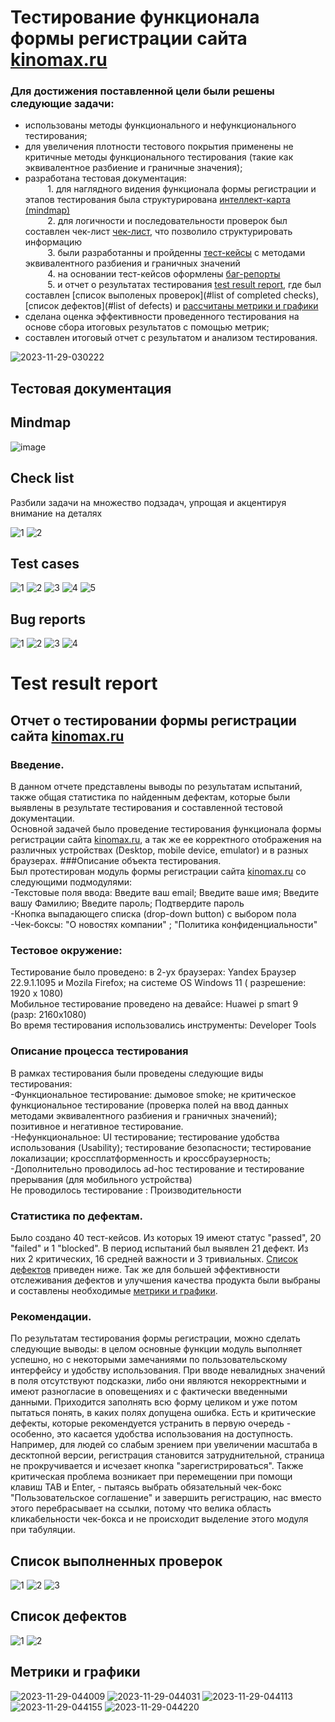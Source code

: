 # <a name="up" /> Тестирование функционала формы регистрации сайта [kinomax.ru](https://kinomax.ru)

### Для достижения поставленной цели были решены следующие  задачи: <br>
- использованы методы функционального и нефункционального тестирования;<br>
- для увеличения плотности тестового покрытия применены не критичные  методы функционального тестирования   (такие как  эквивалентное разбиение и граничные значения);<br>
- разработана тестовая документация:<br>
&nbsp;&nbsp;&nbsp;&nbsp;&nbsp;&nbsp;&nbsp;&nbsp; 1. для наглядного видения функционала формы регистрации и этапов тестирования была структурирована [интеллект-карта (mindmap)](#mind-map) <br>
&nbsp;&nbsp;&nbsp;&nbsp;&nbsp;&nbsp;&nbsp;&nbsp; 2. для логичности и последовательности проверок был составлен чек-лист [чек-лист](#check-list), что позволило структурировать информацию<br>
&nbsp;&nbsp;&nbsp;&nbsp;&nbsp;&nbsp;&nbsp;&nbsp; 3. были разработанны и пройденны  [тест-кейсы](#test-cases) с методами эквивалентного разбиения и граничных значений<br>
&nbsp;&nbsp;&nbsp;&nbsp;&nbsp;&nbsp;&nbsp;&nbsp; 4. на основании тест-кейсов оформлены [баг-репорты](#bug-reports)<br>
&nbsp;&nbsp;&nbsp;&nbsp;&nbsp;&nbsp;&nbsp;&nbsp; 5. и отчет о результатах тестирования [test result report](#test-result-report), где был составлен [список выполеных проверок](#list of completed checks), [список дефектов](#list of defects) и [рассчитаны метрики и графики](#metrica)
- сделана оценка эффективности проведенного тестирования на основе сбора итоговых результатов с помощью метрик;<br>
- составлен итоговый отчет с результатом и анализом тестирования.<br>


<img src="https://i.ibb.co/kQrVGCc/2023-11-29-030222.jpg" alt="2023-11-29-030222" border="0">

## <a name="testings" />Тестовая документация 

## <a name="mind-map" />Mindmap
<img src="https://i.ibb.co/G9gwWHw/image.jpg" alt="image" border="0">

## <a name="check-list" />Check list
Разбили задачи на множество подзадач, упрощая и акцентируя внимание на деталях <br>

<img src="https://i.ibb.co/PYq61fy/1.jpg" alt="1" border="0">
<img src="https://i.ibb.co/5KqhHRY/2.jpg" alt="2" border="0">

## <a name="test-cases" />Test cases

<img src="https://i.ibb.co/NWw5RMD/1.jpg" alt="1" border="0">
<img src="https://i.ibb.co/5x5bHBx/2.jpg" alt="2" border="0">
<img src="https://i.ibb.co/kmXMb0v/3.jpg" alt="3" border="0">
<img src="https://i.ibb.co/3Sh0DFx/4.jpg" alt="4" border="0">
<img src="https://i.ibb.co/xFnFNpr/5.jpg" alt="5" border="0">

## <a name="bug-reports" />Bug reports

<img src="https://i.ibb.co/dfD9wq9/1.jpg" alt="1" border="0">
<img src="https://i.ibb.co/L6z7trg/2.jpg" alt="2" border="0">
<img src="https://i.ibb.co/rmZnqmy/3.jpg" alt="3" border="0">
<img src="https://i.ibb.co/j8vJVhq/4.jpg" alt="4" border="0">

# <a name="test-result-report" />Test result report
## Отчет о тестировании формы регистрации сайта [kinomax.ru](https://kinomax.ru) <br>
 ### Введение.<br>
В данном отчете представлены выводы по результатам испытаний, также общая статистика по  найденным дефектам, которые были выявлены в результате тестирования и составленной тестовой документации. <br>
Основной задачей было проведение  тестирования  функционала формы регистрации сайта [kinomax.ru](https://kinomax.ru), а так же ее корректного отображения на различных устройствах (Desktop, mobile device, emulator) и в разных браузерах.
###Описание объекта тестирования.<br>
Был протестирован модуль формы регистрации сайта [kinomax.ru](https://kinomax.ru) со следующими подмодулями:<br>
-Текстовые поля ввода:   Введите ваш email; Введите ваше имя; Введите вашу Фамилию; Введите пароль; Подтвердите пароль<br>
-Кнопка выпадающего списка (drop-down button) с выбором пола<br>
-Чек-боксы: "О новостях компании" ; "Политика конфиденциальности"<br>
### Тестовое окружение:<br>
Тестирование было проведено: в 2-ух браузерах: Yandex Браузер 22.9.1.1095  и  Mozila Firefox;  на системе OS Windows 11 ( разрешение: 1920 x 1080) <br>
Мобильное тестирование  проведено на девайсе: Huawei p smart 9 (разр: 2160х1080)<br>
Во время тестирования использовались инструменты: Developer Tools<br>
### Описание процесса тестирования<br>
В рамках тестирования  были проведены следующие виды тестирования: <br>
-Функциональное тестирование: дымовое smoke; не критическое функциональное тестирование (проверка полей на ввод данных методами эквивалентного разбиения и граничных значений); позитивное и негативное тестирование.<br>
-Нефункциональное: UI тестирование; тестирование удобства использования (Usability); тестирование безопасности; тестирование локализации; кроссплатформенность и кроссбраузерность;<br>
-Дополнительно проводилось ad-hoc тестирование и тестирование прерывания (для мобильного устройства)<br>
Не проводилось тестирование : Производительности<br>
### Статистика по дефектам. <br>
Было создано 40 тест-кейсов. Из которых 19 имеют статус "passed", 20 "failed" и 1 "blocked". В период испытаний был выявлен 21 дефект. Из них 2 критических, 16 средней важности и 3 тривиальных. [Список дефектов](#lists-bugs) приведен ниже. Так же для большей эффективности отслеживания дефектов и улучшения качества продукта  были выбраны и составлены необходимые [метрики и графики](#metrica). <br> 
### Рекомендации.<br>
 По результатам тестирования формы регистрации, можно сделать следующие выводы: в целом основные функции  модуль выполняет успешно, но с некоторыми замечаниями по пользовательскому интерфейсу и удобству использования.  При вводе невалидных значений в поля отсутствуют подсказки, либо они являются некорректными  и имеют разногласие в оповещениях и с фактически введенными данными.  Приходится заполнять всю форму целиком и уже потом пытаться понять, в каких полях допущена ошибка.  Есть и критические дефекты, которые рекомендуется устранить в первую очередь - особенно, это касается  удобства использования на доступность. Например, для людей со слабым зрением при увеличении масштаба в десктопной версии, регистрация становится затруднительной, страница не прокручивается и исчезает кнопка "зарегистрироваться". Также критическая проблема возникает при перемещении при помощи клавиш TAB и Enter, - пытаясь выбрать обязательный чек-бокс "Пользовательское соглашение" и завершить регистрацию, нас вместо этого перебрасывает на ссылки, потому что велика область кликабельности чек-бокса и не происходит выделение этого модуля  при табуляции. <br>

## <a name="list of completed checks" />Список выполненных проверок

<img src="https://i.ibb.co/DfXLvFb/1.jpg" alt="1" border="0">
<img src="https://i.ibb.co/4dR208r/2.jpg" alt="2" border="0">
<img src="https://i.ibb.co/c2fyQ50/3.jpg" alt="3" border="0">


## <a name="list of defects" />Список дефектов

<img src="https://i.ibb.co/k6N7L3B/1.jpg" alt="1" border="0">
<img src="https://i.ibb.co/vPT8KjJ/2.jpg" alt="2" border="0">

## <a name="metrica" /> Метрики и графики

<img src="https://i.ibb.co/PzG8sbL/2023-11-29-044009.jpg" alt="2023-11-29-044009" border="0">
<img src="https://i.ibb.co/QcJ7vdJ/2023-11-29-044031.jpg" alt="2023-11-29-044031" border="0">
<img src="https://i.ibb.co/Z1s7FKf/2023-11-29-044113.jpg" alt="2023-11-29-044113" border="0">
<img src="https://i.ibb.co/MnZ74gj/2023-11-29-044155.jpg" alt="2023-11-29-044155" border="0">
<img src="https://i.ibb.co/ggVT3z9/2023-11-29-044220.jpg" alt="2023-11-29-044220" border="0">





